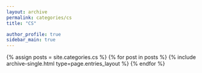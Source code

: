 ```yaml
---
layout: archive
permalink: categories/cs
title: "CS"

author_profile: true
sidebar_main: true
---
```


{% assign posts = site.categories.cs %}
{% for post in posts %} {% include archive-single.html type=page.entries_layout %} {% endfor %}